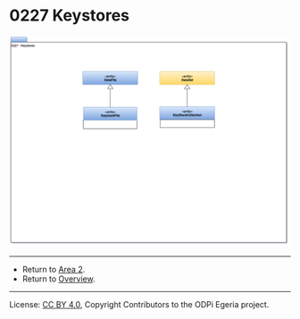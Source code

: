 <!-- SPDX-License-Identifier: CC-BY-4.0 -->
<!-- Copyright Contributors to the ODPi Egeria project. -->

# 0227 Keystores

![UML](0227-Keystores.png#pagewidth)


----

* Return to [Area 2](Area-2-models.md).
* Return to [Overview](.).

----
License: [CC BY 4.0](https://creativecommons.org/licenses/by/4.0/),
Copyright Contributors to the ODPi Egeria project.


